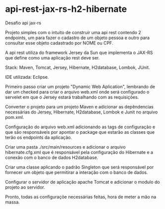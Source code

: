 # api-rest-jax-rs-h2-hibernate
Desafio api jax-rs

Projeto simples com o intuito de construír uma api rest contendo 2 endpoints, um para fazer o cadastro de um objeto pessoa e outro para consultar esse objeto cadastrado
por NOME ou CPF.

A api rest utiliza do framework Jersey da Sun que implementa o JAX-RS que define como uma aplicação rest deve ser.

Stack: Maven, Tomcat, Jersey, Hibernate, H2database, Lombok, JUnit.

IDE utilizada: Eclipse.

Primeiro passo criar um projeto "Dynamic Web Aplication", lembrando de dar um checked para criar o arquivo web.xml onde será configurado o servelet em que o Jersey 
estará trabalhando com as requisições.

Converter o projeto para um projeto Maven e adicionar as depêndencias necessárias do Jersey, Hibernate, H2database, Lombok e Junit no arquivo pom.xml.

Configuração do arquivo web.xml adicionando as tags de configuração <servelet> e <servelet-mapping> que são responsáveis por apontar o package que estarão as classes
que terão os endpoints da aplicação.

Criar uma pasta ./src/main/resources e adicionar o arquivo hibernate.cfg.xml que é responsável pela configuração do Hibernate e a conexão com o banco de dados H2database.

Criar uma classe aplicando o padrão Singleton que será responsável por fornecer um objeto que permitirar a interação com o banco de dados.

Configurar o servidor de aplicação apache Tomcat e adicionar o modulo do projeto ao servidor.

Pronto, todas as configuraçõe necessárias feitas, hora de meter a mão na massa.

